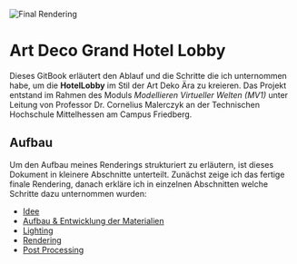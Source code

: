 ![Final Rendering](img/light_test.png)

# Art Deco Grand Hotel Lobby

Dieses GitBook erläutert den Ablauf und die Schritte die ich unternommen habe, um die **HotelLobby** im Stil der Art Deko Ära zu kreieren. Das Projekt entstand im Rahmen des Moduls *Modellieren Virtueller Welten (MV1)* unter Leitung von Professor Dr. Cornelius Malerczyk an der Technischen Hochschule Mittelhessen am Campus Friedberg.

## Aufbau

Um den Aufbau meines Renderings strukturiert zu erläutern, ist dieses Dokument in kleinere Abschnitte unterteilt. Zunächst zeige ich das fertige finale Rendering, danach erkläre ich in einzelnen Abschnitten welche Schritte dazu unternommen wurden:


* [Idee](idee.md)
* [Aufbau & Entwicklung der Materialien](materialien.md)
* [Lighting](lighting.md)
* [Rendering](rendering.md)
* [Post Processing](post.md)
